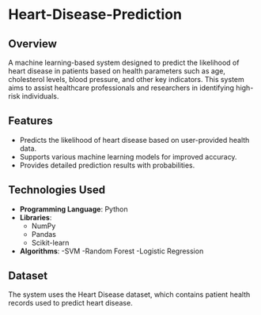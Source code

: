 # Heart-Disease-Prediction

## Overview
A machine learning-based system designed to predict the likelihood of heart disease in patients based on health parameters such as age, cholesterol levels, blood pressure, and other key indicators. This system aims to assist healthcare professionals and researchers in identifying high-risk individuals.

## Features
- Predicts the likelihood of heart disease based on user-provided health data.
- Supports various machine learning models for improved accuracy.
- Provides detailed prediction results with probabilities.

## Technologies Used
- **Programming Language**: Python
- **Libraries**:
  - NumPy
  - Pandas
  - Scikit-learn
- **Algorithms**:
   -SVM
   -Random Forest
   -Logistic Regression
## Dataset
The system uses the Heart Disease dataset, which contains patient health records used to predict heart disease.
